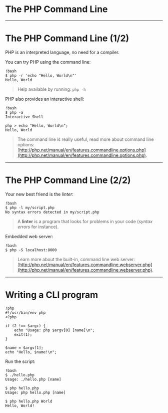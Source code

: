 # The PHP Command Line

---

# The PHP Command Line (1/2)

PHP is an interpreted language, no need for a compiler.

You can try PHP using the command line:

    !bash
    $ php -r 'echo "Hello, World\n"'
    Hello, World

<blockquote class="no-before-icon">
    <i class="fa fa-lightbulb-o"></i>
    <p>Help available by running: <code>php -h</code></p>
</blockquote>

PHP also provides an interactive shell:

    !bash
    $ php -a
    Interactive Shell

    php > echo "Hello, World\n";
    Hello, World

> The command line is really useful, read more about command line options:
[http://php.net/manual/en/features.commandline.options.php](http://php.net/manual/en/features.commandline.options.php).

---

# The PHP Command Line (2/2)

Your new best friend is the _linter_:

    !bash
    $ php -l my/script.php
    No syntax errors detected in my/script.php

<blockquote class="no-before-icon">
    <i class="fa fa-thumb-tack"></i>
    <p>A <strong>linter</strong> is a program that looks for problems in your code
    (<em>syntax errors</em> for instance).</p>
</blockquote>

Embedded web server:

    !bash
    $ php -S localhost:8000

> Learn more about the built-in, command line web server:
[http://php.net/manual/en/features.commandline.webserver.php](http://php.net/manual/en/features.commandline.webserver.php).

---

# Writing a CLI program

    !php
    #!/usr/bin/env php
    <?php

    if (2 !== $argc) {
        echo "Usage: php $argv[0] [name]\n";
        exit(1);
    }

    $name = $argv[1];
    echo "Hello, $name!\n";

Run the script:

    !bash
    $ ./hello.php
    Usage: ./hello.php [name]

    $ php hello.php
    Usage: php hello.php [name]

    $ php hello.php World
    Hello, World!
